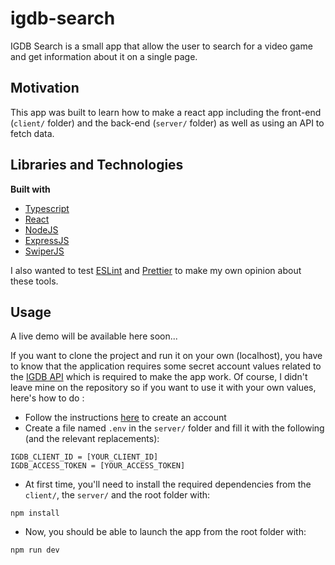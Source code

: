 # igdb-search

IGDB Search is a small app that allow the user to search for a video game and get information about it on a single page.

## Motivation

This app was built to learn how to make a react app including the front-end (`client/` folder) and the back-end (`server/` folder) as well as using an API to fetch data.

## Libraries and Technologies

<b>Built with</b>

- [Typescript](https://www.typescriptlang.org/)
- [React](https://fr.reactjs.org/)
- [NodeJS](https://nodejs.org/en/)
- [ExpressJS](https://expressjs.com/fr/)
- [SwiperJS](https://swiperjs.com/)

I also wanted to test [ESLint](https://eslint.org/) and [Prettier](https://prettier.io/) to make my own opinion about these tools.

## Usage

A live demo will be available here soon...

If you want to clone the project and run it on your own (localhost), you have to know that the application requires some secret account values related to the [IGDB API](https://www.igdb.com/api) which is required to make the app work. Of course, I didn't leave mine on the repository so if you want to use it with your own values, here's how to do :

- Follow the instructions [here](https://api-docs.igdb.com/#about) to create an account
- Create a file named `.env` in the `server/` folder and fill it with the following (and the relevant replacements):

```
IGDB_CLIENT_ID = [YOUR_CLIENT_ID]
IGDB_ACCESS_TOKEN = [YOUR_ACCESS_TOKEN]
```

- At first time, you'll need to install the required dependencies from the `client/`, the `server/` and the root folder with:

```
npm install
```

- Now, you should be able to launch the app from the root folder with:

```
npm run dev
```
